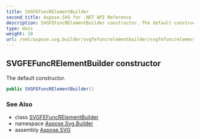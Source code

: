 ```yaml
---
title: SVGFEFuncRElementBuilder
second_title: Aspose.SVG for .NET API Reference
description: SVGFEFuncRElementBuilder constructor. The default constructor
type: docs
weight: 10
url: /net/aspose.svg.builder/svgfefuncrelementbuilder/svgfefuncrelementbuilder/
---
```

## SVGFEFuncRElementBuilder constructor

The default constructor.

```csharp
public SVGFEFuncRElementBuilder()
```

### See Also

* class [SVGFEFuncRElementBuilder](../)
* namespace [Aspose.Svg.Builder](../../../aspose.svg.builder/)
* assembly [Aspose.SVG](../../../)
